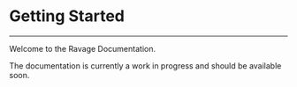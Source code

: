 # Getting Started

---

Welcome to the Ravage Documentation.

<!-- TODO: Update the link for the `Getting Started` course. -->

The documentation is currently a work in progress and should be available soon.
